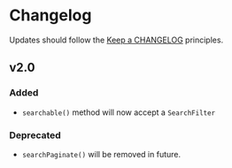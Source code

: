 # Changelog

Updates should follow the [Keep a CHANGELOG](http://keepachangelog.com/) principles.

## v2.0

### Added
- `searchable()` method will now accept a `SearchFilter`

### Deprecated
- `searchPaginate()` will be removed in future.
